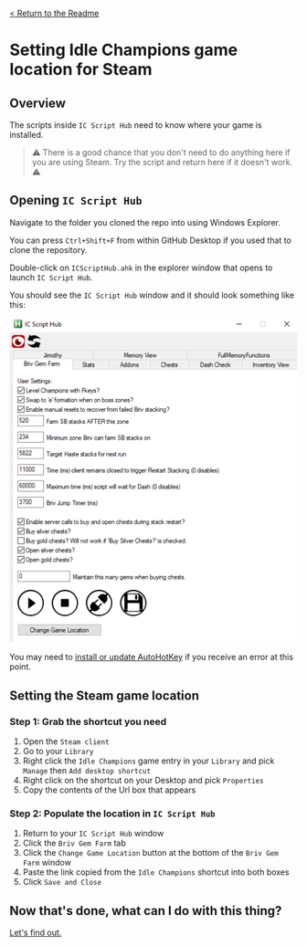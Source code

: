 [< Return to the Readme](../Readme.md)

# Setting Idle Champions game location for Steam

## Overview

The scripts inside `IC Script Hub` need to know where your game is installed.

> ⚠️ There is a good chance that you don't need to do anything here if you are using Steam. Try the script and return here if it doesn't work. ⚠️

## Opening `IC Script Hub`

Navigate to the folder you cloned the repo into using Windows Explorer. 

You can press `Ctrl+Shift+F` from within GitHub Desktop if you used that to clone the repository.

Double-click on `ICScriptHub.ahk` in the explorer window that opens to launch `IC Script Hub`.

You should see the `IC Script Hub` window and it should look something like this:

![IC Script Hub window](../docimages/ic-script-hub.png)

You may need to [install or update AutoHotKey](https://www.autohotkey.com/) if you receive an error at this point.

## Setting the Steam game location
### Step 1: Grab the shortcut you need

1. Open the `Steam client`
2. Go to your `Library`
3. Right click the `Idle Champions` game entry in your `Library` and pick `Manage` then `Add desktop shortcut`
4. Right click on the shortcut on your Desktop and pick `Properties`
5. Copy the contents of the Url box that appears

### Step 2: Populate the location in `IC Script Hub`

1. Return to your `IC Script Hub` window
2. Click the `Briv Gem Farm` tab
3. Click the `Change Game Location` button at the bottom of the `Briv Gem Farm` window
4. Paste the link copied from the `Idle Champions` shortcut into both boxes
5. Click `Save and Close`

## Now that's done, what can I do with this thing?

[Let's find out.](an-introduction-to-ic-script-hub.md)